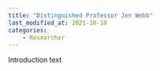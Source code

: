 ```yaml
---
title: "Distinguished Professor Jen Webb"
last_modified_at: 2021-10-18
categories:
    - Researcher
---
```


Introduction text

